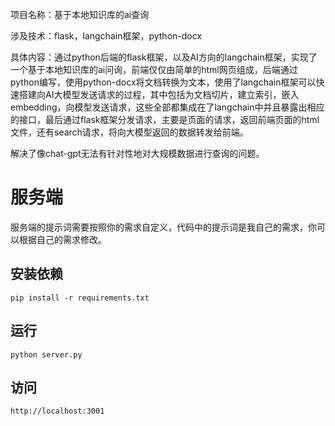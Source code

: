 项目名称：基于本地知识库的ai查询

涉及技术：flask，langchain框架，python-docx

具体内容：通过python后端的flask框架，以及AI方向的langchain框架，实现了一个基于本地知识库的ai问询，前端仅仅由简单的html网页组成，后端通过python编写，使用python-docx将文档转换为文本，使用了langchain框架可以快速搭建向AI大模型发送请求的过程，其中包括为文档切片，建立索引，嵌入embedding，向模型发送请求，这些全部都集成在了langchain中并且暴露出相应的接口，最后通过flask框架分发请求，主要是页面的请求，返回前端页面的html文件，还有search请求，将向大模型返回的数据转发给前端。

解决了像chat-gpt无法有针对性地对大规模数据进行查询的问题。
# 服务端

服务端的提示词需要按照你的需求自定义，代码中的提示词是我自己的需求，你可以根据自己的需求修改。

## 安装依赖

`pip install -r requirements.txt`

## 运行

`python server.py`

## 访问

`http://localhost:3001`

